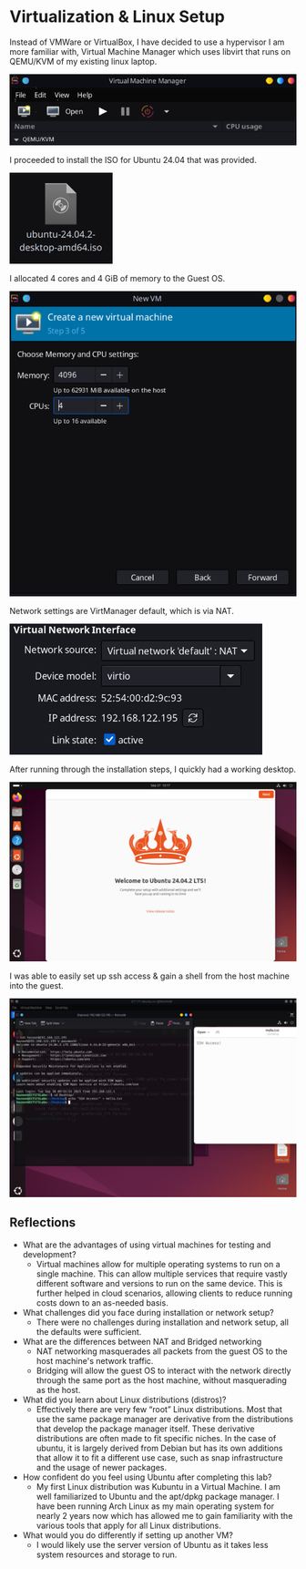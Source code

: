 # Virtualization & Linux Setup

Instead of VMWare or VirtualBox, I have decided to use a hypervisor I am more familiar with, Virtual Machine Manager which uses libvirt that runs on QEMU/KVM of my existing linux laptop.

![Virtual Machine Manager](Screenshots/VirtManager.png)

I proceeded to install the ISO for Ubuntu 24.04 that was provided.

![UbuntuISO.png](./Screenshots/UbuntuISO.png)

I allocated 4 cores and 4 GiB of memory to the Guest OS.

![GuestResources.png](Screenshots/GuestResources.png)

Network settings are VirtManager default, which is via NAT.

![GuestNIC.png](./Screenshots/GuestNIC.png)

After running through the installation steps, I quickly had a working desktop.

![UbuntuFirstLaunch.png](Screenshots/UbuntuFirstLaunch.png)

I was able to easily set up ssh access & gain a shell from the host machine into the guest.

![SSHAccess.png](./Screenshots/SSHAccess.png)

## Reflections

- What are the advantages of using virtual machines for testing and development?
    - Virtual machines allow for multiple operating systems to run on a single machine. This can allow multiple services that require vastly different software and versions to run on the same device. This is further helped in cloud scenarios, allowing clients to reduce running costs down to an as-needed basis.
- What challenges did you face during installation or network setup?
    - There were no challenges during installation and network setup, all the defaults were sufficient.
- What are the differences between NAT and Bridged networking
    - NAT networking masquerades all packets from the guest OS to the host machine's network traffic.
    - Bridging will allow the guest OS to interact with the network directly through the same port as the host machine, without masquerading as the host.
- What did you learn about Linux distributions (distros)?
    - Effectively there are very few “root” Linux distributions. Most that use the same package manager are derivative from the distributions that develop the package manager itself. These derivative distributions are often made to fit specific niches. In the case of ubuntu, it is largely derived from Debian but has its own additions that allow it to fit a different use case, such as snap infrastructure and the usage of newer packages.
- How confident do you feel using Ubuntu after completing this lab?
    - My first Linux distribution was Kubuntu in a Virtual Machine. I am well familiarized to Ubuntu and the apt/dpkg package manager. I have been running Arch Linux as my main operating system for nearly 2 years now which has allowed me to gain familiarity with the various tools that apply for all Linux distributions.
- What would you do differently if setting up another VM?
    - I would likely use the server version of Ubuntu as it takes less system resources and storage to run.
